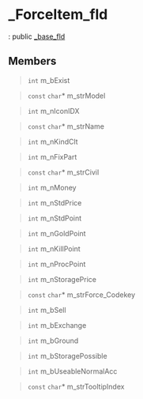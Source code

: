 # _ForceItem_fld
: public [_base_fld](lua/classes/_base_fld.md)
 
## Members
 
> `int` m_bExist
 
> `const` `char`* m_strModel
 
> `int` m_nIconIDX
 
> `const` `char`* m_strName
 
> `int` m_nKindClt
 
> `int` m_nFixPart
 
> `const` `char`* m_strCivil
 
> `int` m_nMoney
 
> `int` m_nStdPrice
 
> `int` m_nStdPoint
 
> `int` m_nGoldPoint
 
> `int` m_nKillPoint
 
> `int` m_nProcPoint
 
> `int` m_nStoragePrice
 
> `const` `char`* m_strForce_Codekey
 
> `int` m_bSell
 
> `int` m_bExchange
 
> `int` m_bGround
 
> `int` m_bStoragePossible
 
> `int` m_bUseableNormalAcc
 
> `const` `char`* m_strTooltipIndex
 
